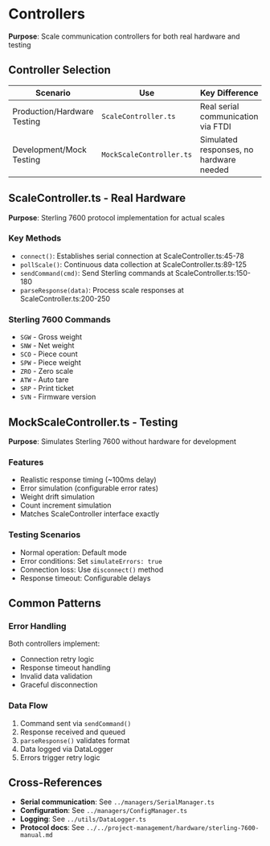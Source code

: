# Controllers

**Purpose**: Scale communication controllers for both real hardware and testing

## Controller Selection

| Scenario | Use | Key Difference |
|----------|-----|----------------|
| Production/Hardware Testing | `ScaleController.ts` | Real serial communication via FTDI |
| Development/Mock Testing | `MockScaleController.ts` | Simulated responses, no hardware needed |

## ScaleController.ts - Real Hardware

**Purpose**: Sterling 7600 protocol implementation for actual scales

### Key Methods
- `connect()`: Establishes serial connection at ScaleController.ts:45-78
- `pollScale()`: Continuous data collection at ScaleController.ts:89-125
- `sendCommand(cmd)`: Send Sterling commands at ScaleController.ts:150-180
- `parseResponse(data)`: Process scale responses at ScaleController.ts:200-250

### Sterling 7600 Commands
- `SGW` - Gross weight
- `SNW` - Net weight  
- `SCO` - Piece count
- `SPW` - Piece weight
- `ZRO` - Zero scale
- `ATW` - Auto tare
- `SRP` - Print ticket
- `SVN` - Firmware version

## MockScaleController.ts - Testing

**Purpose**: Simulates Sterling 7600 without hardware for development

### Features
- Realistic response timing (~100ms delay)
- Error simulation (configurable error rates)
- Weight drift simulation
- Count increment simulation
- Matches ScaleController interface exactly

### Testing Scenarios
- Normal operation: Default mode
- Error conditions: Set `simulateErrors: true`
- Connection loss: Use `disconnect()` method
- Response timeout: Configurable delays

## Common Patterns

### Error Handling
Both controllers implement:
- Connection retry logic
- Response timeout handling
- Invalid data validation
- Graceful disconnection

### Data Flow
1. Command sent via `sendCommand()`
2. Response received and queued
3. `parseResponse()` validates format
4. Data logged via DataLogger
5. Errors trigger retry logic

## Cross-References

- **Serial communication**: See `../managers/SerialManager.ts`
- **Configuration**: See `../managers/ConfigManager.ts`
- **Logging**: See `../utils/DataLogger.ts`
- **Protocol docs**: See `../../project-management/hardware/sterling-7600-manual.md`